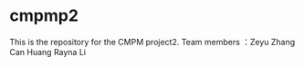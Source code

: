 # cmpmp2

This is the repository for the CMPM project2.
Team members ：Zeyu Zhang
Can Huang
Rayna Li
